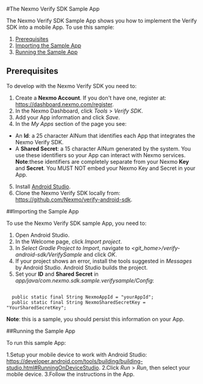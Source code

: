 #The Nexmo Verify SDK Sample App

The Nexmo Verify SDK Sample App shows you how to implement the Verify SDK into a mobile App. To use this sample:

1. <a href="#prereq">Prerequisites</a>
2. <a href="#import">Importing the Sample App</a>
3. <a href="#run">Running the Sample App</a>

## Prerequisites<a name="prereq"></a>

To develop with the Nexmo Verify SDK you need to:

1. Create a __Nexmo Account__. If you don't have one, register at: https://dashboard.nexmo.com/register.
2. In the Nexmo Dashboard, click *Tools* > *Verify SDK*.
3. Add your App information and click *Save*.
4. In the *My Apps* section of the page you see:
  * An __Id__: a 25 character AlNum that identifies each App that integrates the Nexmo Verify SDK.
  * A __Shared Secret__: a 15 character AlNum generated by the system.
    You use these identifiers so your App can interact with Nexmo services.
    **Note**:these identifiers are completely separate from your Nexmo __Key__ and __Secret__. You MUST NOT embed your Nexmo Key and Secret in your App.
5. Install <a href="http://developer.android.com/tools/studio/index.html"> Android Studio</a>.
6. Clone the Nexmo Verify SDK locally from: https://github.com/Nexmo/verify-android-sdk.


##Importing the Sample App<a name="import"></a>

To use the Nexmo Verify SDK sample App, you need to:

1. Open Android Studio.
2. In the Welcome page, click *Import project*.
3. In *Select Gradle Project to Import*, navigate to *&lt;git_home>/verify-android-sdk/VerifySample* and click *OK*.
4. If your project shows an error, install the tools suggested in *Messages* by Android Studio.
    Android Studio builds the project.
5. Set your __ID__ and __Shared Secret__ in *app/java/com.nexmo.sdk.sample.verifysample/Config*:

  ```

    public static final String NexmoAppId = "yourAppId";
    public static final String NexmoSharedSecretKey = "YourSharedSecretKey";
```

**Note**: this is a sample, you should persist this information on your App.

##Running the Sample App<a name="run"></a>

To run this sample App:

1.Setup your mobile device to work with Android Studio: https://developer.android.com/tools/building/building-studio.html#RunningOnDeviceStudio.
2.Click *Run* > *Run*, then select your mobile device.
3.Follow the instructions in the App.

